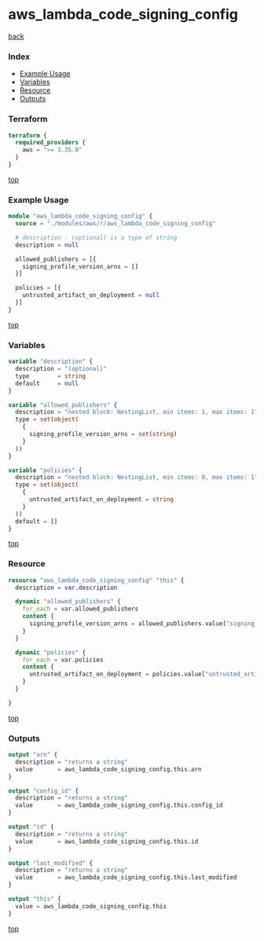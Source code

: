 # aws_lambda_code_signing_config

[back](../aws.md)

### Index

- [Example Usage](#example-usage)
- [Variables](#variables)
- [Resource](#resource)
- [Outputs](#outputs)

### Terraform

```terraform
terraform {
  required_providers {
    aws = ">= 3.35.0"
  }
}
```

[top](#index)

### Example Usage

```terraform
module "aws_lambda_code_signing_config" {
  source = "./modules/aws/r/aws_lambda_code_signing_config"

  # description - (optional) is a type of string
  description = null

  allowed_publishers = [{
    signing_profile_version_arns = []
  }]

  policies = [{
    untrusted_artifact_on_deployment = null
  }]
}
```

[top](#index)

### Variables

```terraform
variable "description" {
  description = "(optional)"
  type        = string
  default     = null
}

variable "allowed_publishers" {
  description = "nested block: NestingList, min items: 1, max items: 1"
  type = set(object(
    {
      signing_profile_version_arns = set(string)
    }
  ))
}

variable "policies" {
  description = "nested block: NestingList, min items: 0, max items: 1"
  type = set(object(
    {
      untrusted_artifact_on_deployment = string
    }
  ))
  default = []
}
```

[top](#index)

### Resource

```terraform
resource "aws_lambda_code_signing_config" "this" {
  description = var.description

  dynamic "allowed_publishers" {
    for_each = var.allowed_publishers
    content {
      signing_profile_version_arns = allowed_publishers.value["signing_profile_version_arns"]
    }
  }

  dynamic "policies" {
    for_each = var.policies
    content {
      untrusted_artifact_on_deployment = policies.value["untrusted_artifact_on_deployment"]
    }
  }

}
```

[top](#index)

### Outputs

```terraform
output "arn" {
  description = "returns a string"
  value       = aws_lambda_code_signing_config.this.arn
}

output "config_id" {
  description = "returns a string"
  value       = aws_lambda_code_signing_config.this.config_id
}

output "id" {
  description = "returns a string"
  value       = aws_lambda_code_signing_config.this.id
}

output "last_modified" {
  description = "returns a string"
  value       = aws_lambda_code_signing_config.this.last_modified
}

output "this" {
  value = aws_lambda_code_signing_config.this
}
```

[top](#index)
